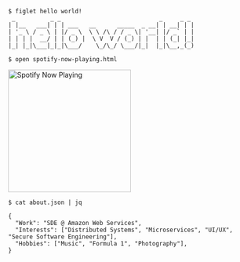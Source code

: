 ```
$ figlet hello world!
 _          _ _                            _     _ _
| |__   ___| | | ___   __      _____  _ __| | __| | |
| '_ \ / _ \ | |/ _ \  \ \ /\ / / _ \| '__| |/ _` | |
| | | |  __/ | | (_) |  \ V  V / (_) | |  | | (_| |_|
|_| |_|\___|_|_|\___/    \_/\_/ \___/|_|  |_|\__,_(_)
```

```
$ open spotify-now-playing.html
```
<a href="https://open.spotify.com/user/wymor21u123mm4nt28v77fcy9?si=65d1adaef4944351">
  <img src="https://now-playing-profile.rajitbanerjee.vercel.app/now-playing" width="250" alt="Spotify Now Playing">
</a>


```
$ cat about.json | jq

{
  "Work": "SDE @ Amazon Web Services",
  "Interests": ["Distributed Systems", "Microservices", "UI/UX", "Secure Software Engineering"],
  "Hobbies": ["Music", "Formula 1", "Photography"],
}
```

